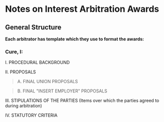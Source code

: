 # Notes on Interest Arbitration Awards

## General Structure

**Each arbitrator has template which they use to format the awards:**

### Cure, I:

I.  PROCEDURAL BACKGROUND

II.  PROPOSALS 

> A. FINAL UNION PROPOSALS

> B. FINAL "INSERT EMPLOYER" PROPOSALS

III. STIPULATIONS OF THE PARTIES (Items over which the parties agreed to during arbitration)

IV. STATUTORY CRITERIA





    
    
